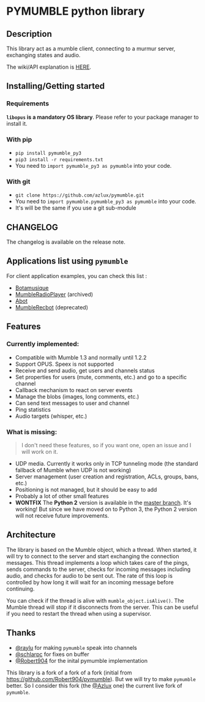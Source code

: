 # PYMUMBLE python library

## Description
This library act as a mumble client, connecting to a murmur server, exchanging states and audio.

The wiki/API explanation is [HERE](https://github.com/azlux/pymumble/blob/pymumble_py3/API.md).

## Installing/Getting started

### Requirements

**`libopus` is a mandatory OS library**. Please refer to your package manager to install it.

### With pip

- `pip install pymumble_py3`
- `pip3 install -r requirements.txt`
- You need to `import pymumble_py3 as pymumble` into your code.

### With git

- `git clone https://github.com/azlux/pymumble.git`
- You need to `import pymumble.pymumble_py3 as pymumble` into your code.
- It's will be the same if you use a git sub-module

## CHANGELOG

The changelog is available on the release note.

## Applications list using `pymumble`

For client application examples, you can check this list :
- [Botamusique](https://github.com/azlux/botamusique)
- [MumbleRadioPlayer](https://github.com/azlux/MumbleRadioPlayer) (archived)
- [Abot](https://github.com/ranomier/pymumble-abot)
- [MumbleRecbot](https://github.com/Robert904/mumblerecbot) (deprecated)

## Features

### Currently implemented:
- Compatible with Mumble 1.3 and normally until 1.2.2
- Support OPUS. Speex is not supported
- Receive and send audio, get users and channels status
- Set properties for users (mute, comments, etc.) and go to a specific channel
- Callback mechanism to react on server events
- Manage the blobs (images, long comments, etc.)
- Can send text messages to user and channel
- Ping statistics
- Audio targets (whisper, etc.)

### What is missing:

>  I don't need these features, so if you want one, open an issue and I will work on it.

- UDP media. Currently it works only in TCP tunneling mode (the standard fallback of Mumble when UDP is not working)
- Server management (user creation and registration, ACLs, groups, bans, etc.)
- Positioning is not managed, but it should be easy to add
- Probably a lot of other small features
- **WONTFIX** The **Python 2** version is available in the [master branch](https://github.com/azlux/pymumble/tree/master). It's working! But since we have moved on to Python 3, the Python 2 version will not receive future improvements.

## Architecture

The library is based on the Mumble object, which a thread. When started, it will try
to connect to the server and start exchanging the connection messages.
This thread implements a loop which takes care of the pings, sends commands to the server,
checks for incoming messages including audio, and checks for audio to be sent out.
The rate of this loop is controlled by how long it will wait for an incoming message before continuing.

You can check if the thread is alive with `mumble_object.isAlive()`.
The Mumble thread will stop if it disconnects from the server.
This can be useful if you need to restart the thread when using a supervisor.


## Thanks

- [@raylu](https://github.com/raylu) for making `pymumble` speak into channels
- [@schlarpc](https://github.com/schlarpc) for fixes on buffer
- [@Robert904](https://github.com/Robert904) for the inital pymumble implementation

This library is a fork of a fork of a fork (initial from https://github.com/Robert904/pymumble).
But we will try to make `pymumble` better.
So I consider this fork (the [@Azlux](https://github.com/azlux/pymumble) one) the current live fork of `pymumble`.